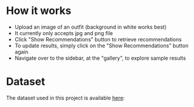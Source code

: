 # How it works
* Upload an image of an outfit (background in white works best)
* It currently only accepts jpg and png file
* Click "Show Recommendations" button to retrieve recommendations
* To update results, simply click on the "Show Recommendations" button again
* Navigate over to the sidebar, at the "gallery", to explore sample results


# Dataset
The dataset used in this project is available <a href="https://github.com/eileenforwhat/complete-the-look-dataset/tree/master">here</a>:

